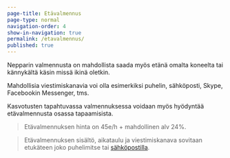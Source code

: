 ```yaml
---
page-title: Etävalmennus
page-type: normal
navigation-order: 4
show-in-navigation: true
permalink: /etavalmennus/
published: true
---
```





Nepparin valmennusta on mahdollista saada myös etänä omalta koneelta tai kännykältä käsin missä ikinä oletkin.

Mahdollisia viestimiskanavia voi olla esimerkiksi puhelin, sähköposti, Skype, Facebookin Messenger, tms.

Kasvotusten tapahtuvassa valmennuksessa voidaan myös hyödyntää etävalmennusta osassa tapaamisista.

> Etävalmennuksen hinta on 45e/h + mahdollinen alv 24%. 

> Etävalmennuksen sisältö, aikataulu ja viestimiskanava sovitaan etukäteen joko puhelimitse tai [sähköpostilla](/ota-yhteytta).
